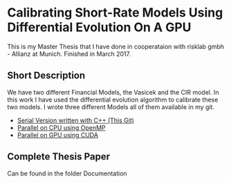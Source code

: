 # Calibrating Short-Rate Models Using Differential Evolution On A GPU


This is my Master Thesis that I have done in cooperataion with risklab gmbh - Allianz at Munich. 
Finished in March 2017.

## Short Description

We have two different Financial Models, the Vasicek and the CIR model. In this work I have used the differential evolution algorithm to calibrate these two models. I wrote three different Models all of them available in my git. 
* [Serial Version written with C++ (This Git)](https://github.com/Afshinzkh/Thesis) 
* [Parallel on CPU using OpenMP](https://github.com/Afshinzkh/DEonCPUParallel)
* [Parallel on GPU using CUDA](https://github.com/Afshinzkh/DifferentialEvolutionGPU)

## Complete Thesis Paper
Can be found in the folder Documentation
